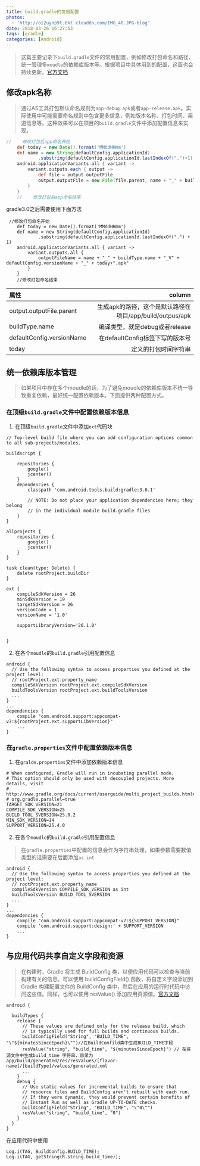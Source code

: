 ```yaml
---
title: build.gradle的常用配置
photos:
  - 'http://oi2uynp9t.bkt.clouddn.com/IMG_40.JPG-blog'
date: 2018-03-26 16:27:53
tags: [gradle]
categories: [Android]
---
```

> 这篇主要记录下`build.gradle`文件的常用配置，例如修改打包命名和路径、统一管理多`moudle`的依赖库版本等。根据项目中具体用到的配置，这篇也会持续更新。[官方文档](https://developer.android.com/studio/build/index.html)

<!--more-->

## 修改apk名称

> 通过AS工具打包默认命名规则为`app-debug.apk`或者`app-release.apk`。实际使用中可能需要命名规则中包含更多信息，例如版本名称、打包时间、渠道信息等。这种效果可以在项目的`build.gradle`文件中添加配置信息来实现。

```gradle
//    修改打包后app命名开始
    def today = new Date().format('MMddHHmm')
    def name = new String(defaultConfig.applicationId)
            .substring(defaultConfig.applicationId.lastIndexOf(".")+1)
    android.applicationVariants.all { variant ->
        variant.outputs.each { output ->
            def file = output.outputFile
            output.outputFile = new File(file.parent, name + "_" + buildType.name + "_V" + defaultConfig.versionName + "_" + today + ".apk")
        }
    }
    //    修改打包后app命名结束
```
gradle3.0之后需要使用下面方法

```
 //修改打包命名开始
    def today = new Date().format('MMddHHmm')
    def name = new String(defaultConfig.applicationId)
            .substring(defaultConfig.applicationId.lastIndexOf(".") + 1)
    android.applicationVariants.all { variant ->
        variant.outputs.all {
            outputFileName = name + "_" + buildType.name + "_V" + defaultConfig.versionName + "_" + today+".apk"
        }
    }
    //修改打包命名结束
```

| 属性 | column |
|:--------|--------:|
| output.outputFile.parent       |  生成apk的路径，这个是默认路径在项目/app/build/outpus/apk      |
|buildType.name|编译类型，就是debug或者release |
|defaultConfig.versionName|在defaultConfig标签下写的版本号|
|today|定义的打包时间字符串|

## 统一依赖库版本管理

> 如果项目中存在多个moudle的话，为了避免moudle的依赖库版本不统一导致重复依赖，最好统一配置依赖版本。下面提供两种配置方式。

### 在顶级`build.gradle`文件中配置依赖版本信息

1. 在顶级`build.gradle`文件中添加`ext`代码块

```
// Top-level build file where you can add configuration options common to all sub-projects/modules.

buildscript {

    repositories {
        google()
        jcenter()
    }
    dependencies {
        classpath 'com.android.tools.build:gradle:3.0.1'

        // NOTE: Do not place your application dependencies here; they belong
        // in the individual module build.gradle files
    }
}

allprojects {
    repositories {
        google()
        jcenter()
    }
}

task clean(type: Delete) {
    delete rootProject.buildDir
}

ext {
    compileSdkVersion = 26
    minSdkVersion = 19
    targetSdkVersion = 26
    versionCode = 1
    versionName = '1.0'

    supportLibraryVersion='26.1.0'


}
```

2. 在各个`moudle`的`build.gradle`引用配置信息

```
android {
  // Use the following syntax to access properties you defined at the project level:
  // rootProject.ext.property_name
  compileSdkVersion rootProject.ext.compileSdkVersion
  buildToolsVersion rootProject.ext.buildToolsVersion
  ...
}
...
dependencies {
    compile "com.android.support:appcompat-v7:${rootProject.ext.supportLibVersion}"
    ...
}

```

### 在`gradle.properties`文件中配置依赖版本信息

1. 在`gralde.properties`文件中添加依赖版本信息

```
# When configured, Gradle will run in incubating parallel mode.
# This option should only be used with decoupled projects. More details, visit
# http://www.gradle.org/docs/current/userguide/multi_project_builds.html#sec:decoupled_projects
# org.gradle.parallel=true
TARGET_SDK_VERSION=21
COMPILE_SDK_VERSION=25
BUILD_TOOL_SVERSION=25.0.2
MIN_SDK_VERSION=14
SUPPORT_VERSION=25.4.0
```
2. 在各个`moudle`的`build.gradle`引用配置信息

> 在`gradle.properties`中配置的信息会作为字符串处理，如果参数需要数值类型的话需要在后面添加`as int`

```
android {
  // Use the following syntax to access properties you defined at the project level:
  // rootProject.ext.property_name
  compileSdkVersion COMPILE_SDK_VERSION as int
  buildToolsVersion BUILD_TOOL_SVERSION
  ...
}
...
dependencies {
    compile "com.android.support:appcompat-v7:${SUPPORT_VERSION}"
    compile 'com.android.support:design:' + SUPPORT_VERSION
    ...
}

```

## 与应用代码共享自定义字段和资源


> 在构建时，Gradle 将生成 BuildConfig 类，以便应用代码可以检查与当前构建有关的信息。可以使用 buildConfigField() 函数，将自定义字段添加到 Gradle 构建配置文件的 BuildConfig 类中，然后在应用的运行时代码中访问这些值。同样，也可以使用 resValue() 添加应用资源值。[官方文档](https://developer.android.com/studio/build/gradle-tips.html)


```
android {
  
  buildTypes {
    release {
      // These values are defined only for the release build, which
      // is typically used for full builds and continuous builds.
      buildConfigField("String", "BUILD_TIME", "\"${minutesSinceEpoch}\"")//在BuildConfild类中生成BUILD_TIME字段
      resValue("string", "build_time", "${minutesSinceEpoch}") // 在资源文件中生成build_time 字符串，目录为app/build/generated/res/resValues/[flavor-name]/[buildType]/values/generated.xml
      ...
    }
    debug {
      // Use static values for incremental builds to ensure that
      // resource files and BuildConfig aren't rebuilt with each run.
      // If they were dynamic, they would prevent certain benefits of
      // Instant Run as well as Gradle UP-TO-DATE checks.
      buildConfigField("String", "BUILD_TIME", "\"0\"")
      resValue("string", "build_time", "0")
    }
  }
}

```

在应用代码中使用

```
Log.i(TAG, BuildConfig.BUILD_TIME);
Log.i(TAG, getString(R.string.build_time));

```